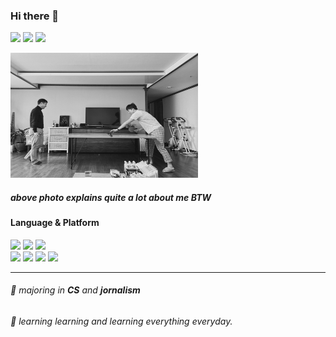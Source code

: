 ### Hi there 👋
<a href="https://el-este.com/"><img src="https://img.shields.io/badge/Blog-28680d?style=flat-square&logo=tistory&logoColor=white"/></a> <a href="https://www.instagram.com/nyeok__/"><img src="https://img.shields.io/badge/instagram-ff3030?style=flat-square&logo=Instagram&logoColor=white"/></a> <a href="https://www.linkedin.com/in/shin-dongnyeok-88080b179/"><img src="https://img.shields.io/badge/Linked_In-0063b4?style=flat-square&logo=linkedin&logoColor=white"/></a>

<img src="/72BD43F7-2A50-4FCF-A24D-83B9F939D9B3_1_201_a.jpeg" width="300px" height="200px" title="px(픽셀) 크기 설정" alt="dad and son"></img><br>

##### _above photo explains quite a lot about me BTW_ 

#### Language & Platform

<img src="https://img.shields.io/badge/next.js-000000?style=flat-square&logo=nextdotjs&logoColor=white" /> <img src="https://img.shields.io/badge/React.js-3d85c6?style=flat-square&logo=react&logoColor=white"/> <img src="https://img.shields.io/badge/Sass-be52e9?style=flat-square&logo=sass&logoColor=white"/></br>
<img src="https://img.shields.io/badge/TypeScript-007ACC?style=flat-square&logo=typescript&logoColor=white"/> <img src="https://img.shields.io/badge/JS-ffc924?style=flat-square&logo=javascript&logoColor=white"/> <img src="https://img.shields.io/badge/Python-044981?style=flat-square&logo=python&logoColor=white"/> <img src="https://img.shields.io/badge/C++-999999?style=flat-square&logo=cplusplus&logoColor=white"/>
***

###### 🌱 majoring in __CS__ and __jornalism__
###### 🌱 learning learning and learning everything everyday.
<br>
